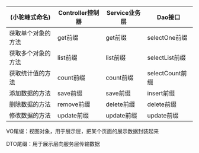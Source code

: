 | (小驼峰式命名)     | Controller控制器 | Service业务层 | Dao接口         |
| ------------------ | ---------------- | ------------- | --------------- |
| 获取单个对象的方法 | get前缀          | get前缀       | selectOne前缀   |
| 获取多个对象的方法 | list前缀         | list前缀      | selectList前缀  |
| 获取统计值的方法   | count前缀        | count前缀     | selectCount前缀 |
| 添加数据的方法     | save前缀         | save前缀      | insert前缀      |
| 删除数据的方法     | remove前缀       | delete前缀    | delete前缀      |
| 修改数据的方法     | update前缀       | update前缀    | update前缀      |

VO尾缀：视图对象，用于展示层，把某个页面的展示数据封装起来

DTO尾缀：用于展示层向服务层传输数据



